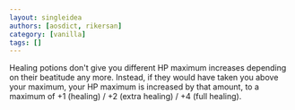 ```yaml
---
layout: singleidea
authors: [aosdict, rikersan]
category: [vanilla]
tags: []
---
```

Healing potions don't give you different HP maximum increases depending on their beatitude any more. Instead, if they would have taken you above your maximum, your HP maximum is increased by that amount, to a maximum of +1 (healing) / +2 (extra healing) / +4 (full healing).
